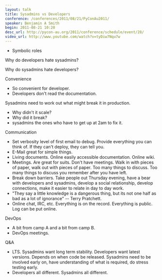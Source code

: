```yaml
---
layout: talk
title: Sysadmins vs Developers
conference: /conferences/2011/08/21/PyConAu2011/
speaker: Benjamin A Smith
begin: 2011-08-21 10:20
desc_url: http://pycon-au.org/2011/conference/schedule/event/28/
video_url: http://www.youtube.com/watch?v=tyDiw7Nqu7w
---
```

* Symbolic roles

Why do developers hate sysadmins?

Why do sysadmins hate developers?

Convenience

* So convenient for developer.
* Developers don't read the documentation.

Sysadmins need to work out what might break it in production.

* Why didn't it scale?
* Why did it break?
* sysadmins the ones who have to get up at 2am to fix it.

Communication

* Set verbosity level of first email to debug. Provide everything you can think of. If they can't deploy, they can tell you.
* E-Mail great for simple things.
* Living documents. Online easily accessible documentation. Online wiki.
* Meetings. Are great for suits. Don't have meetings. Walk in with pieces of paper, walk out with pieces of paper. Too many things
to discuss. Too many things to discuss you remember after you have left.
* Break down barriers. Take people out Thursday evening, have a bear with developers and sysadmins, develop a social relationship, develop
connections, make it easier to relate in day to day work.
* "They say a little knowledge is a dangerous thing, but its not one half as bad as a lot of ignorance" -- Terry Pratchett.
* Online chat, IRC, etc. Everything is on the record. Everything is public. Log can be put online.

DevOps

* A bit from camp A and a bit from camp B.
* DevOps meetings.

Q&A

* LTS. Sysadmins want long term stability. Developers want latest versions. Depends on when code be released. Sysadmins
need to be involved early on, have understanding of what is required, do stress testing early.
* Developers all different. Sysadmins all different.
